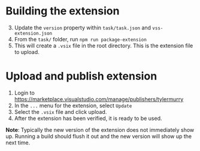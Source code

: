 # Building the extension
3. Update the `version` property within `task/task.json` and `vss-extension.json`
4. From the `task/` folder, run `npm run package-extension` 
5. This will create a `.vsix` file in the root directory. This is the extension file to upload.

# Upload and publish extension
1. Login to https://marketplace.visualstudio.com/manage/publishers/tylermurry
2. In the `...` menu for the extension, select `Update`
3. Select the `.vsix` file and click upload.
4. After the extension has been verified, it is ready to be used.

**Note**:  Typically the new version of the extension does not immediately show up.
Running a build should flush it out and the new version will show up the next time. 
